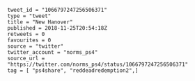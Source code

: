 ```
tweet_id = "1066797247256506371"
type = "tweet"
title = "New Hanover"
published = 2018-11-25T20:54:18Z
retweets = 0
favourites = 0
source = "twitter"
twitter_account = "norms_ps4"
source_url = "https://twitter.com/norms_ps4/status/1066797247256506371"
tag = [ "ps4share", "reddeadredemption2",]
```

<p class='image'><img src='http://mnf.m17s.net/2018/11/25/Ds4GcKuWwAAOzbC.jpg' alt=''></p>

